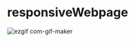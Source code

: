 # responsiveWebpage

![ezgif com-gif-maker](https://user-images.githubusercontent.com/61192325/113822991-bce85580-979b-11eb-8417-520bf1f15714.gif)
